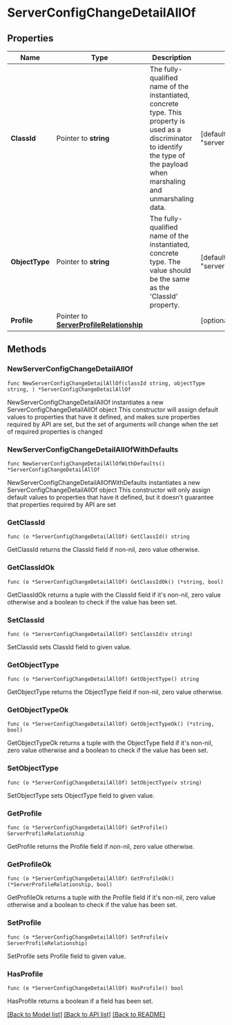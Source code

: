 # ServerConfigChangeDetailAllOf

## Properties

Name | Type | Description | Notes
------------ | ------------- | ------------- | -------------
**ClassId** | Pointer to **string** | The fully-qualified name of the instantiated, concrete type. This property is used as a discriminator to identify the type of the payload when marshaling and unmarshaling data. | [default to "server.ConfigChangeDetail"]
**ObjectType** | Pointer to **string** | The fully-qualified name of the instantiated, concrete type. The value should be the same as the &#39;ClassId&#39; property. | [default to "server.ConfigChangeDetail"]
**Profile** | Pointer to [**ServerProfileRelationship**](server.Profile.Relationship.md) |  | [optional] 

## Methods

### NewServerConfigChangeDetailAllOf

`func NewServerConfigChangeDetailAllOf(classId string, objectType string, ) *ServerConfigChangeDetailAllOf`

NewServerConfigChangeDetailAllOf instantiates a new ServerConfigChangeDetailAllOf object
This constructor will assign default values to properties that have it defined,
and makes sure properties required by API are set, but the set of arguments
will change when the set of required properties is changed

### NewServerConfigChangeDetailAllOfWithDefaults

`func NewServerConfigChangeDetailAllOfWithDefaults() *ServerConfigChangeDetailAllOf`

NewServerConfigChangeDetailAllOfWithDefaults instantiates a new ServerConfigChangeDetailAllOf object
This constructor will only assign default values to properties that have it defined,
but it doesn't guarantee that properties required by API are set

### GetClassId

`func (o *ServerConfigChangeDetailAllOf) GetClassId() string`

GetClassId returns the ClassId field if non-nil, zero value otherwise.

### GetClassIdOk

`func (o *ServerConfigChangeDetailAllOf) GetClassIdOk() (*string, bool)`

GetClassIdOk returns a tuple with the ClassId field if it's non-nil, zero value otherwise
and a boolean to check if the value has been set.

### SetClassId

`func (o *ServerConfigChangeDetailAllOf) SetClassId(v string)`

SetClassId sets ClassId field to given value.


### GetObjectType

`func (o *ServerConfigChangeDetailAllOf) GetObjectType() string`

GetObjectType returns the ObjectType field if non-nil, zero value otherwise.

### GetObjectTypeOk

`func (o *ServerConfigChangeDetailAllOf) GetObjectTypeOk() (*string, bool)`

GetObjectTypeOk returns a tuple with the ObjectType field if it's non-nil, zero value otherwise
and a boolean to check if the value has been set.

### SetObjectType

`func (o *ServerConfigChangeDetailAllOf) SetObjectType(v string)`

SetObjectType sets ObjectType field to given value.


### GetProfile

`func (o *ServerConfigChangeDetailAllOf) GetProfile() ServerProfileRelationship`

GetProfile returns the Profile field if non-nil, zero value otherwise.

### GetProfileOk

`func (o *ServerConfigChangeDetailAllOf) GetProfileOk() (*ServerProfileRelationship, bool)`

GetProfileOk returns a tuple with the Profile field if it's non-nil, zero value otherwise
and a boolean to check if the value has been set.

### SetProfile

`func (o *ServerConfigChangeDetailAllOf) SetProfile(v ServerProfileRelationship)`

SetProfile sets Profile field to given value.

### HasProfile

`func (o *ServerConfigChangeDetailAllOf) HasProfile() bool`

HasProfile returns a boolean if a field has been set.


[[Back to Model list]](../README.md#documentation-for-models) [[Back to API list]](../README.md#documentation-for-api-endpoints) [[Back to README]](../README.md)



